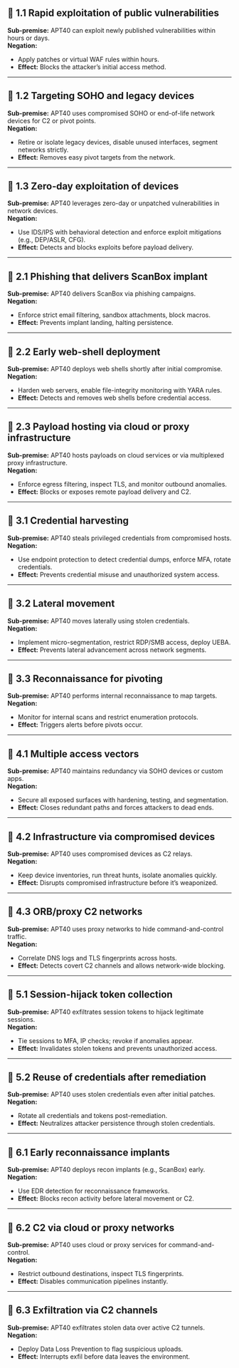 ## 🔹 1.1 Rapid exploitation of public vulnerabilities  
**Sub-premise:** APT40 can exploit newly published vulnerabilities within hours or days.  
**Negation:**  
- Apply patches or virtual WAF rules within hours.  
- **Effect:** Blocks the attacker’s initial access method.

---

## 🔹 1.2 Targeting SOHO and legacy devices  
**Sub-premise:** APT40 uses compromised SOHO or end-of-life network devices for C2 or pivot points.  
**Negation:**  
- Retire or isolate legacy devices, disable unused interfaces, segment networks strictly.  
- **Effect:** Removes easy pivot targets from the network.

---

## 🔹 1.3 Zero‑day exploitation of devices  
**Sub-premise:** APT40 leverages zero-day or unpatched vulnerabilities in network devices.  
**Negation:**  
- Use IDS/IPS with behavioral detection and enforce exploit mitigations (e.g., DEP/ASLR, CFG).  
- **Effect:** Detects and blocks exploits before payload delivery.

---

## 🔹 2.1 Phishing that delivers ScanBox implant  
**Sub-premise:** APT40 delivers ScanBox via phishing campaigns.  
**Negation:**  
- Enforce strict email filtering, sandbox attachments, block macros.  
- **Effect:** Prevents implant landing, halting persistence.

---

## 🔹 2.2 Early web-shell deployment  
**Sub-premise:** APT40 deploys web shells shortly after initial compromise.  
**Negation:**  
- Harden web servers, enable file-integrity monitoring with YARA rules.  
- **Effect:** Detects and removes web shells before credential access.

---

## 🔹 2.3 Payload hosting via cloud or proxy infrastructure  
**Sub-premise:** APT40 hosts payloads on cloud services or via multiplexed proxy infrastructure.  
**Negation:**  
- Enforce egress filtering, inspect TLS, and monitor outbound anomalies.  
- **Effect:** Blocks or exposes remote payload delivery and C2.

---

## 🔹 3.1 Credential harvesting  
**Sub-premise:** APT40 steals privileged credentials from compromised hosts.  
**Negation:**  
- Use endpoint protection to detect credential dumps, enforce MFA, rotate credentials.  
- **Effect:** Prevents credential misuse and unauthorized system access.

---

## 🔹 3.2 Lateral movement  
**Sub-premise:** APT40 moves laterally using stolen credentials.  
**Negation:**  
- Implement micro-segmentation, restrict RDP/SMB access, deploy UEBA.  
- **Effect:** Prevents lateral advancement across network segments.

---

## 🔹 3.3 Reconnaissance for pivoting  
**Sub-premise:** APT40 performs internal reconnaissance to map targets.  
**Negation:**  
- Monitor for internal scans and restrict enumeration protocols.  
- **Effect:** Triggers alerts before pivots occur.

---

## 🔹 4.1 Multiple access vectors  
**Sub-premise:** APT40 maintains redundancy via SOHO devices or custom apps.  
**Negation:**  
- Secure all exposed surfaces with hardening, testing, and segmentation.  
- **Effect:** Closes redundant paths and forces attackers to dead ends.

---

## 🔹 4.2 Infrastructure via compromised devices  
**Sub-premise:** APT40 uses compromised devices as C2 relays.  
**Negation:**  
- Keep device inventories, run threat hunts, isolate anomalies quickly.  
- **Effect:** Disrupts compromised infrastructure before it’s weaponized.

---

## 🔹 4.3 ORB/proxy C2 networks  
**Sub-premise:** APT40 uses proxy networks to hide command-and-control traffic.  
**Negation:**  
- Correlate DNS logs and TLS fingerprints across hosts.  
- **Effect:** Detects covert C2 channels and allows network-wide blocking.

---

## 🔹 5.1 Session-hijack token collection  
**Sub-premise:** APT40 exfiltrates session tokens to hijack legitimate sessions.  
**Negation:**  
- Tie sessions to MFA, IP checks; revoke if anomalies appear.  
- **Effect:** Invalidates stolen tokens and prevents unauthorized access.

---

## 🔹 5.2 Reuse of credentials after remediation  
**Sub-premise:** APT40 uses stolen credentials even after initial patches.  
**Negation:**  
- Rotate all credentials and tokens post-remediation.  
- **Effect:** Neutralizes attacker persistence through stolen credentials.

---

## 🔹 6.1 Early reconnaissance implants  
**Sub-premise:** APT40 deploys recon implants (e.g., ScanBox) early.  
**Negation:**  
- Use EDR detection for reconnaissance frameworks.  
- **Effect:** Blocks recon activity before lateral movement or C2.

---

## 🔹 6.2 C2 via cloud or proxy networks  
**Sub-premise:** APT40 uses cloud or proxy services for command-and-control.  
**Negation:**  
- Restrict outbound destinations, inspect TLS fingerprints.  
- **Effect:** Disables communication pipelines instantly.

---

## 🔹 6.3 Exfiltration via C2 channels  
**Sub-premise:** APT40 exfiltrates stolen data over active C2 tunnels.  
**Negation:**  
- Deploy Data Loss Prevention to flag suspicious uploads.  
- **Effect:** Interrupts exfil before data leaves the environment.
